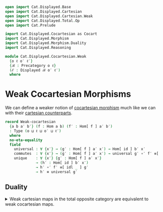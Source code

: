 ```agda
open import Cat.Displayed.Base
open import Cat.Displayed.Cartesian
open import Cat.Displayed.Cartesian.Weak
open import Cat.Displayed.Total.Op
open import Cat.Prelude

import Cat.Displayed.Cocartesian as Cocart
import Cat.Displayed.Morphism
import Cat.Displayed.Morphism.Duality
import Cat.Displayed.Reasoning

module Cat.Displayed.Cocartesian.Weak
  {o ℓ o′ ℓ′}
  {ℬ : Precategory o ℓ}
  (ℰ : Displayed ℬ o′ ℓ′)
  where
```

<!--
```agda
open Precategory ℬ
open Displayed ℰ
open Cocart ℰ
open Cat.Displayed.Morphism ℰ
open Cat.Displayed.Morphism.Duality ℰ
open Cat.Displayed.Reasoning ℰ
```
-->

# Weak Cocartesian Morphisms

We can define a weaker notion of [cocartesian morphism] much like we can
with their [cartesian counterparts].

[cocartesian morphism]: Cat.Displayed.Cocartesian.html
[cartesian counterparts]: Cat.Displayed.Cartesian.Weak.html

```agda
record Weak-cocartesian
  {a b a′ b′} (f : Hom a b) (f′ : Hom[ f ] a′ b′)
  : Type (o ⊔ ℓ ⊔ o′ ⊔ ℓ′)
  where
  no-eta-equality
  field
    universal : ∀ {x′} → (g′ : Hom[ f ] a′ x′) → Hom[ id ] b′ x′
    commutes  : ∀ {x′} → (g′ : Hom[ f ] a′ x′) → universal g′ ∘′ f′ ≡[ idl _ ] g′
    unique    : ∀ {x′} {g′ : Hom[ f ] a′ x′}
              → (h′ : Hom[ id ] b′ x′)
              → h′ ∘′ f′ ≡[ idl _ ] g′
              → h′ ≡ universal g′
```

## Duality


<details>
<summary>Weak cartesian maps in the total opposite category are equivalent to
weak cocartesian maps.
</summary>
```agda
weak-cartesian^op→weak-cocartesian
  : ∀ {x y} {f : Hom x y} {x′ y′} {f′ : Hom[ f ] x′ y′}
  → Weak-cartesian (ℰ ^total-op) f f′
  → Weak-cocartesian f f′
weak-cartesian^op→weak-cocartesian wcart .Weak-cocartesian.universal =
  Weak-cartesian.universal wcart
weak-cartesian^op→weak-cocartesian wcart .Weak-cocartesian.commutes =
  Weak-cartesian.commutes wcart
weak-cartesian^op→weak-cocartesian wcart .Weak-cocartesian.unique =
  Weak-cartesian.unique wcart

weak-cocartesian→weak-cartesian^op
  : ∀ {x y} {f : Hom x y} {x′ y′} {f′ : Hom[ f ] x′ y′}
  → Weak-cocartesian f f′
  → Weak-cartesian (ℰ ^total-op) f f′
weak-cocartesian→weak-cartesian^op wcocart .Weak-cartesian.universal =
  Weak-cocartesian.universal wcocart
weak-cocartesian→weak-cartesian^op wcocart .Weak-cartesian.commutes =
  Weak-cocartesian.commutes wcocart
weak-cocartesian→weak-cartesian^op wcocart .Weak-cartesian.unique =
  Weak-cocartesian.unique wcocart
```
<details>

## Properties

<details>
<summary>Weak cocartesian maps satisfy the dual properties of weak cartesian maps.
The proofs consist of tedious applications of duality.
</summary>
```agda
weak-cocartesian→vert-iso
  : ∀ {x y} {f : Hom x y}
  → ∀ {x′ y′ y″} {f′ : Hom[ f ] x′ y′} {f″ : Hom[ f ] x′ y″}
  → Weak-cocartesian f f′
  → Weak-cocartesian f f″
  → y′ ≅↓ y″
weak-cocartesian→vert-iso f′-cocart f″-cocart =
  vert-iso^op→vert-iso $
  weak-cartesian→vert-iso (ℰ ^total-op)
    (weak-cocartesian→weak-cartesian^op f″-cocart)
    (weak-cocartesian→weak-cartesian^op f′-cocart)

cocartesian→weak-cocartesian
  : ∀ {x y x′ y′} {f : Hom x y} {f′ : Hom[ f ] x′ y′}
  → Cocartesian f f′
  → Weak-cocartesian f f′
cocartesian→weak-cocartesian cocart =
  weak-cartesian^op→weak-cocartesian $
  cartesian→weak-cartesian (ℰ ^total-op) $
  cocartesian→cartesian^op cocart

weak-cocartesian→cocartesian
  : ∀ {x y x′ y′} {f : Hom x y} {f′ : Hom[ f ] x′ y′}
  → Cocartesian-fibration
  → Weak-cocartesian f f′
  → Cocartesian f f′
weak-cocartesian→cocartesian opfib wcocart =
  cartesian^op→cocartesian $
  weak-cartesian→cartesian (ℰ ^total-op)
    (opfibration→fibration^op opfib)
    (weak-cocartesian→weak-cartesian^op wcocart)
```
<details>

Notably, if $\ca{E}$ is a cartesian fibration, then all weak cocartesian
morphisms are cocartesian.

```agda
fibration+weak-cocartesian→cocartesian
  : ∀ {x y x′ y′} {f : Hom x y} {f′ : Hom[ f ] x′ y′}
  → Cartesian-fibration ℰ
  → Weak-cocartesian f f′
  → Cocartesian f f′
fibration+weak-cocartesian→cocartesian {x} {y} {x′} {y′} {f} {f′} fib weak = cocart
  where
    open Cartesian-fibration fib
    module weak = Weak-cocartesian weak
```

To see show this, we need to construct a unique factorization of some
morphism $h' : x' \to_{mf} u'$, as depicted in the following diagram

~~~{.quiver}
\begin{tikzcd}
	&& {} && {u'} \\
	{x'} && {y'} \\
	&&&& u \\
	x && y
	\arrow[lies over, from=2-1, to=4-1]
	\arrow[lies over, from=2-3, to=4-3]
	\arrow["{f'}"{description}, from=2-1, to=2-3]
	\arrow["f"{description}, from=4-1, to=4-3]
	\arrow["m", from=4-3, to=3-5]
	\arrow[color={rgb,255:red,92;green,214;blue,92}, dashed, from=2-3, to=1-5]
	\arrow["{h'}", curve={height=-30pt}, from=2-1, to=1-5]
	\arrow[lies over, from=1-5, to=3-5]
\end{tikzcd}
~~~

We start by taking the cartesian lift of $m$ to obtain the map $m^{*}$,
which we have highlighted in red.

~~~{.quiver}
\begin{tikzcd}
	&& \textcolor{rgb,255:red,214;green,92;blue,92}{y^{*}} && {u'} \\
	{x'} && {y'} \\
	&&&& u \\
	x && y
	\arrow[lies over, from=2-1, to=4-1]
	\arrow[lies over, from=2-3, to=4-3]
	\arrow["{f'}"{description}, from=2-1, to=2-3]
	\arrow["f"{description}, from=4-1, to=4-3]
	\arrow["m", from=4-3, to=3-5]
	\arrow[color={rgb,255:red,92;green,214;blue,92}, dashed, from=2-3, to=1-5]
	\arrow["{h'}", curve={height=-30pt}, from=2-1, to=1-5]
	\arrow[lies over, from=1-5, to=3-5]
	\arrow["{m^{*}}", color={rgb,255:red,214;green,92;blue,92}, from=1-3, to=1-5]
\end{tikzcd}
~~~

```agda
    module Morphisms {u} {u′ : Ob[ u ]} (m : Hom y u) (h′ : Hom[ m ∘ f ] x′ u′) where
      y* : Ob[ y ]
      y* = Cartesian-lift.x′ (has-lift m u′)

      m* : Hom[ m ] y* u′
      m* =  Cartesian-lift.lifting (has-lift m u′)

      module m* = Cartesian (Cartesian-lift.cartesian (has-lift m u′))
```

Next, we can construct the morphism $h^{*}$ (highlighted in red) as the
universal factorisation of $h'$ through $m^{*}$.

~~~{.quiver}
\begin{tikzcd}
	&& {y^{*}} && {u'} \\
	{x'} && {y'} \\
	&&&& u \\
	x && y
	\arrow[lies over, from=2-1, to=4-1]
	\arrow[lies over, from=2-3, to=4-3]
	\arrow["{f'}"{description}, from=2-1, to=2-3]
	\arrow["f"{description}, from=4-1, to=4-3]
	\arrow["m", from=4-3, to=3-5]
	\arrow[color={rgb,255:red,92;green,214;blue,92}, dashed, from=2-3, to=1-5]
	\arrow["{h'}", curve={height=-30pt}, from=2-1, to=1-5]
	\arrow[lies over, from=1-5, to=3-5]
	\arrow["{m^{*}}", from=1-3, to=1-5]
	\arrow["{h^{*}}", color={rgb,255:red,214;green,92;blue,92}, from=2-1, to=1-3]
\end{tikzcd}
~~~

```agda
      h* : Hom[ f ] x′ y*
      h* = m*.universal f h′
```

Finally, we can construct a vertical morphism $h^{**} : y' \to y^{*}$,
as $f'$ is weakly cartesian.

```agda
      h** : Hom[ id ] y′ y*
      h** = weak.universal h*
```

~~~{.quiver}
\begin{tikzcd}
	&& {y^{*}} && {u'} \\
	{x'} && {y'} \\
	&&&& u \\
	x && y
	\arrow[lies over, from=2-1, to=4-1]
	\arrow[lies over, from=2-3, to=4-3]
	\arrow["{f'}"{description}, from=2-1, to=2-3]
	\arrow["f"{description}, from=4-1, to=4-3]
	\arrow["m", from=4-3, to=3-5]
	\arrow[color={rgb,255:red,92;green,214;blue,92}, dashed, from=2-3, to=1-5]
	\arrow["{h'}", curve={height=-30pt}, from=2-1, to=1-5]
	\arrow[lies over, from=1-5, to=3-5]
	\arrow["{m^{*}}", from=1-3, to=1-5]
	\arrow["{h^{*}}", from=2-1, to=1-3]
	\arrow["{h^{**}}", color={rgb,255:red,214;green,92;blue,92}, from=2-3, to=1-3]
\end{tikzcd}
~~~

Composing $m^{*}$ and $h^{**}$ gives the desired factorisation.

```agda
    cocart : Cocartesian f f′
    cocart .Cocart.Cocartesian.universal m h′ =
      hom[ idr _ ] (m* ∘′ h**)
      where open Morphisms m h′
```

Showing that $m^{*} \cdot h^{**} = h'$ is best understood diagramatically;
both the $m^{*} \cdot h^{*} = h'$ and $h^{**} \cdot f' = h^{*}$ cells
commute.

```agda
    cocart .Cocart.Cocartesian.commutes m h′ =
      hom[] (m* ∘′ h**) ∘′ f′   ≡˘⟨ yank _ _ _ ⟩
      m* ∘′ hom[] (h** ∘′ f′)   ≡⟨ ap (m* ∘′_) (from-pathp (weak.commutes _)) ⟩
      m* ∘′ m*.universal f h′                 ≡⟨ m*.commutes f h′ ⟩
      h′ ∎
      where open Morphisms m h′
```

Uniqueness is somewhat more delicate. We need to show that the blue cell
in the following diagram commutes.

~~~{.quiver}
\begin{tikzcd}
	&& {y^{*}} && {u'} \\
	{x'} && {y'} \\
	&&&& u \\
	x && y
	\arrow[lies over, from=2-1, to=4-1]
	\arrow[lies over, from=2-3, to=4-3]
	\arrow["{f'}"{description}, from=2-1, to=2-3]
	\arrow["f"{description}, from=4-1, to=4-3]
	\arrow["m", from=4-3, to=3-5]
	\arrow["{m'}"', color={rgb,255:red,92;green,92;blue,214}, from=2-3, to=1-5]
	\arrow["{h'}", curve={height=-30pt}, from=2-1, to=1-5]
	\arrow[lies over, from=1-5, to=3-5]
	\arrow["{m^{*}}", color={rgb,255:red,92;green,92;blue,214}, from=1-3, to=1-5]
	\arrow["{h^{*}}", from=2-1, to=1-3]
	\arrow["{h^{**}}", color={rgb,255:red,92;green,92;blue,214}, from=2-3, to=1-3]
\end{tikzcd}
~~~

As a general fact, every morphism in a cartesian fibration factors into
a composite of a cartesian and vertical morphism, obtained by taking
the universal factorisation of $m' : y' \to{m \cdot i} u'$. We shall
denote this morphism as $id*$.

~~~{.quiver}
\begin{tikzcd}
	&& {y^{*}} && {u'} \\
	{x'} && {y'} \\
	&&&& u \\
	x && y
	\arrow[lies over, from=2-1, to=4-1]
	\arrow[lies over, from=2-3, to=4-3]
	\arrow["{f'}"{description}, from=2-1, to=2-3]
	\arrow["f"{description}, from=4-1, to=4-3]
	\arrow["m", from=4-3, to=3-5]
	\arrow["{m'}"', from=2-3, to=1-5]
	\arrow["{h'}", curve={height=-30pt}, from=2-1, to=1-5]
	\arrow[lies over, from=1-5, to=3-5]
	\arrow["{m^{*}}", from=1-3, to=1-5]
	\arrow["{h^{*}}", from=2-1, to=1-3]
	\arrow["{h^{**}}", curve={height=-6pt}, from=2-3, to=1-3]
	\arrow["{id^{*}}"', color={rgb,255:red,214;green,92;blue,92}, curve={height=6pt}, from=2-3, to=1-3]
\end{tikzcd}
~~~

However, $h^{**}$ is the *unique* vertical map that factorises $f'$
through $h^{*}$, so it suffices to show that the cell highlighted in
blue commutes.

~~~{.quiver}
\begin{tikzcd}
	&& {y^{*}} && {u'} \\
	{x'} && {y'} \\
	&&&& u \\
	x && y
	\arrow[lies over, from=2-1, to=4-1]
	\arrow[lies over, from=2-3, to=4-3]
	\arrow["{f'}"{description}, color={rgb,255:red,92;green,92;blue,214}, from=2-1, to=2-3]
	\arrow["f"{description}, from=4-1, to=4-3]
	\arrow["m", from=4-3, to=3-5]
	\arrow["{m'}"', from=2-3, to=1-5]
	\arrow["{h'}", curve={height=-30pt}, from=2-1, to=1-5]
	\arrow[lies over, from=1-5, to=3-5]
	\arrow["{m^{*}}", from=1-3, to=1-5]
	\arrow["{h^{*}}", color={rgb,255:red,92;green,92;blue,214}, from=2-1, to=1-3]
	\arrow["{h^{**}}", curve={height=-6pt}, from=2-3, to=1-3]
	\arrow["{id^{*}}"', color={rgb,255:red,92;green,92;blue,214}, curve={height=6pt}, from=2-3, to=1-3]
\end{tikzcd}
~~~

Furthermore, $h^{*}$ is the unique vertical map that factorises $h'$
through $m'$, and $h' = m' \cdot f'$ by our hypothesis, so it suffices
to show that $m^{*} \cdot id^{*} \cdot f' = m' \cdot f'$. This commutes
because $m^{*}$ is cartesian, thus finishing the proof.

```agda
    cocart .Cocart.Cocartesian.unique {m = m} {h′ = h′} m′ p =
      m′                ≡⟨ from-pathp⁻ (symP (m*.commutesp (idr _) m′)) ⟩
      hom[] (m* ∘′ id*) ≡⟨ hom[]⟩⟨ ap (m* ∘′_) (weak.unique _ (to-pathp $ m*.unique _ path )) ⟩
      hom[] (m* ∘′ h**) ∎
      where
        open Morphisms m h′

        id* : Hom[ id ] y′ y*
        id* = m*.universal′ (idr _) m′

        path : m* ∘′ hom[ idl _ ] (id* ∘′ f′) ≡ h′
        path =
          m* ∘′ hom[] (id* ∘′ f′) ≡⟨ whisker-r _ ⟩
          hom[] (m* ∘′ id* ∘′ f′) ≡⟨ cancel _ (ap (m ∘_) (idl _)) (pulll′ (idr _) (m*.commutesp (idr _) m′)) ⟩
          m′ ∘′ f′                ≡⟨ p ⟩
          h′ ∎
```

## Weak cocartesian lifts

We can also the dual to [weak cartesian lifts].

[weak cartesian lifts]: Cat.Displayed.Cartesian.Weak#Weak-cartesian-lift

```agda
record Weak-cocartesian-lift
  {x y} (f : Hom x y) (x′ : Ob[ x ]) : Type (o ⊔ ℓ ⊔ o′ ⊔ ℓ′)
  where
  no-eta-equality
  field
    {y′}    : Ob[ y ]
    lifting : Hom[ f ] x′ y′
    weak-cocartesian : Weak-cocartesian f lifting

  open Weak-cocartesian weak-cocartesian public
```

<details>
<summary> As expected, weak cocartesian lifts are dual to weak cartesian lifts.
</summary>
```agda
weak-cartesian-lift^op→weak-cocartesian-lift
  : ∀ {x y} {f : Hom x y} {x′ : Ob[ x ]}
  → Weak-cartesian-lift (ℰ ^total-op) f x′
  → Weak-cocartesian-lift f x′
weak-cartesian-lift^op→weak-cocartesian-lift wlift .Weak-cocartesian-lift.y′ =
  Weak-cartesian-lift.x′ wlift
weak-cartesian-lift^op→weak-cocartesian-lift wlift .Weak-cocartesian-lift.lifting =
  Weak-cartesian-lift.lifting wlift
weak-cartesian-lift^op→weak-cocartesian-lift wlift .Weak-cocartesian-lift.weak-cocartesian =
  weak-cartesian^op→weak-cocartesian (Weak-cartesian-lift.weak-cartesian wlift)

weak-cocartesian-lift→weak-cartesian-lift^op
  : ∀ {x y} {f : Hom x y} {x′ : Ob[ x ]}
  → Weak-cocartesian-lift f x′
  → Weak-cartesian-lift (ℰ ^total-op) f x′
weak-cocartesian-lift→weak-cartesian-lift^op wlift .Weak-cartesian-lift.x′ =
  Weak-cocartesian-lift.y′ wlift
weak-cocartesian-lift→weak-cartesian-lift^op wlift .Weak-cartesian-lift.lifting =
  Weak-cocartesian-lift.lifting wlift
weak-cocartesian-lift→weak-cartesian-lift^op wlift .Weak-cartesian-lift.weak-cartesian =
  weak-cocartesian→weak-cartesian^op (Weak-cocartesian-lift.weak-cocartesian wlift)
```
</details>

A displayed category with all weak cocartesian lifts is called a
**preopfibered category**. A preopfibred category is opfibered when
weak cocartesian morphisms are closed under composition. This follows
via duality.

```agda
weak-cocartesian-lifts→opfibration
  : (lifts : ∀ {x y} → (f : Hom x y) → (x′ : Ob[ x ]) → Weak-cocartesian-lift f x′)
  → (∀ {x y z x′ y′ z′} {f : Hom y z} {g : Hom x y}
     → {f′ : Hom[ f ] y′ z′} {g′ : Hom[ g ] x′ y′}
     → Weak-cocartesian f f′ → Weak-cocartesian g g′
     → Weak-cocartesian (f ∘ g) (f′ ∘′ g′))
  → Cocartesian-fibration
weak-cocartesian-lifts→opfibration wlifts weak-∘ =
  fibration^op→opfibration $
  weak-cartesian-lifts→fibration (ℰ ^total-op)
  (λ f y′ → weak-cocartesian-lift→weak-cartesian-lift^op (wlifts f y′))
  (λ f g →
    weak-cocartesian→weak-cartesian^op $
    weak-∘
      (weak-cartesian^op→weak-cocartesian g)
      (weak-cartesian^op→weak-cocartesian f))
```

If $\ca{E}$ is cartesian, we can drop the requirement that weak
cocartesian maps are closed under composition, thanks to
`fibration+weak-cocartesian→cocartesian`{.Agda}.

```agda
cartesian+weak-cocartesian-lifts→opfibration
  : Cartesian-fibration ℰ
  → (∀ {x y} → (f : Hom x y) → (x′ : Ob[ x ]) → Weak-cocartesian-lift f x′)
  → Cocartesian-fibration
cartesian+weak-cocartesian-lifts→opfibration fib wlifts =
  weak-cocartesian-lifts→opfibration wlifts λ f-weak g-weak →
    cocartesian→weak-cocartesian $
    cocartesian-∘
      (fibration+weak-cocartesian→cocartesian fib f-weak)
      (fibration+weak-cocartesian→cocartesian fib g-weak)
```
